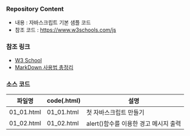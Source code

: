 ### Repository Content
  * 내용 : 자바스크립트 기본 샘플 코드
  * 참조 코드 : https://www.w3schools.com/js
  
### 참조 링크
  * [W3 School](https://www.w3schools.com/js)
  * [MarkDown 사용법 총정리](https://heropy.blog/2017/09/30/markdown/)

### 소스 코드
| 파일명 | code(.html) | 설명 |
|------  |---          |---  |
|01_01.html |01_01.html | 첫 자바스크립트 만들기|
|01_02.html |01_02.html | alert()함수를 이용한 경고 메시지 출력|
